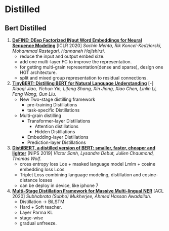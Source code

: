 # Distilled

## Bert Distilled

1. [**DeFINE: DEep Factorized INput Word Embeddings for Neural Sequence Modeling**](https://github.com/iofu728/PaperRead/blob/master/paper/NLP/Distilled/DEFINE.pdf) [ICLR 2020] _Sachin Mehta, Rik Koncel-Kedziorski, Mohammad Rastegari, Hannaneh Hajishirzi_.
   - reduce the input and output embed size.
   - add one multi-layer FC to improve the representation.
   - for getting multi-grain representation(dense and sparse), design one HGT architecture.
   - split and mixed group representation to residual connections.
2. [**TinyBERT: Distilling BERT for Natural Language Understanding**](https://github.com/iofu728/PaperRead/blob/master/paper/NLP/BertDistilled/TinyBert.pdf) [-] _Xiaoqi Jiao, Yichun Yin, Lifeng Shang, Xin Jiang, Xiao Chen, Linlin Li, Fang Wang, Qun Liu_.
   - New Two-stage distilling framework
     - pre-training Distillations
     - task-specific Distillations
   - Multi-grain distilling
     - Transformer-layer Distillations
       - Attention distillations
       - Hidden Distillations
     - Embedding-layer Distillations
     - Prediction-layer Distillations
3. [**DistilBERT, a distilled version of BERT: smaller, faster, cheaper and lighter**](https://github.com/iofu728/PaperRead/blob/master/paper/NLP/BertDistilled/DistilBERT.pdf) [NIPS 2019] _Victor Sanh, Lysandre Debut, Julien Chaumond, Thomas Wolf_.
   - cross entropy loss Lce + masked language model Lmlm + cosine embedding loss Lcos
   - Triplet Loss combining language modeling, distillation and cosine-distance losses
   - can be deploy in device, like iphone 7
4. [**Multi-Stage Distillation Framework for Massive Multi-lingual NER**](https://github.com/iofu728/PaperRead/blob/master/paper/NLP/BertDistilled/TinyMBERT_Multi_lingual_NER_Distillation.pdf) [ACL 2020] _Subhabrata (Subho) Mukherjee, Ahmed Hassan Awadallah_.
   - Distillation -> BiLSTM
   - Hard + Soft teacher.
   - Layer Parma KL
   - stage-wise
   - gradual unfreeze.
